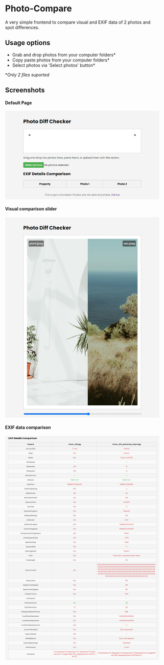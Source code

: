 # Photo-Compare

A very simple frontend to compare visual and EXIF data of 2 photos and spot differences.

## Usage options

- Grab and drop photos from your computer folders\*
- Copy paste photos from your computer folders\*
- Select photos via 'Select photos' button\*

\*_Only 2 files suported_

## Screenshots

#### Default Page

![Default Page](https://github.com/Jaumoso/photo-compare/blob/main/assets/examples/default.png)

#### Visual comparison slider

![Visual Slider](https://github.com/Jaumoso/photo-compare/blob/main/assets/examples/visual.png)

#### EXIF data comparison

![EXIF Data](https://github.com/Jaumoso/photo-compare/blob/main/assets/examples/exif.png)
